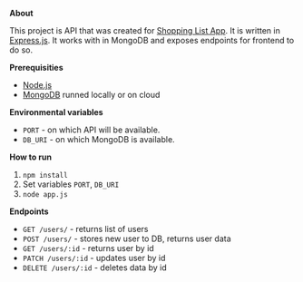 **About**

This project is API that was created for [Shopping List App](https://github.com/binczech/shopping-list-app). It is written in [Express.js](https://expressjs.com). It works with in MongoDB and exposes endpoints for frontend to do so.

**Prerequisities**

* [Node.js](https://nodejs.org)
* [MongoDB](mongodb.com) runned locally or on cloud

**Environmental variables**

* `PORT` - on which API will be available.
* `DB_URI` - on which MongoDB is available.

**How to run**

1. `npm install`
2. Set variables `PORT`, `DB_URI`
3. `node app.js`

**Endpoints**

* `GET /users/` - returns list of users
* `POST /users/` - stores new user to DB, returns user data
* `GET /users/:id` - returns user by id
* `PATCH /users/:id` - updates user by id
* `DELETE /users/:id` - deletes data by id